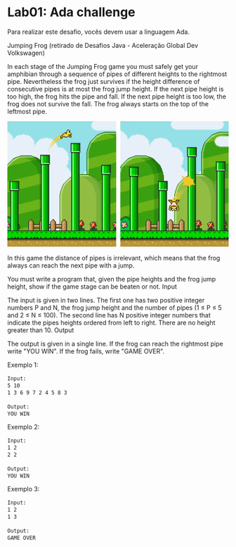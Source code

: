 # Lab01: Ada challenge

Para realizar este desafio, vocês devem usar a linguagem Ada.

Jumping Frog (retirado de Desafios Java - Aceleração Global Dev Volkswagen)

In each stage of the Jumping Frog game you must safely get your amphibian through a sequence of pipes of different heights to the rightmost pipe. Nevertheless the frog just survives if the height difference of consecutive pipes is at most the frog jump height. If the next pipe height is too high, the frog hits the pipe and fall. If the next pipe height is too low, the frog does not survive the fall. The frog always starts on the top of the leftmost pipe.

![](E_1.png)

In this game the distance of pipes is irrelevant, which means that the frog always can reach the next pipe with a jump.

You must write a program that, given the pipe heights and the frog jump height, show if the game stage can be beaten or not.
Input

The input is given in two lines. The first one has two positive integer numbers P and N, the frog jump height and the number of pipes (1 ≤ P ≤ 5 and 2 ≤ N ≤ 100). The second line has N positive integer numbers that indicate the pipes heights ordered from left to right. There are no height greater than 10.
Output

The output is given in a single line. If the frog can reach the rightmost pipe write "YOU WIN". If the frog fails, write "GAME OVER".

Exemplo 1:
```
Input:
5 10
1 3 6 9 7 2 4 5 8 3

Output:
YOU WIN
```

Exemplo 2:
```
Input:
1 2
2 2

Output:
YOU WIN 
```

Exemplo 3:
```
Input:
1 2
1 3

Output:
GAME OVER
```